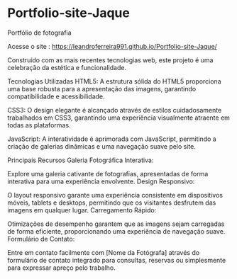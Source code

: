 # Portfolio-site-Jaque
Portfólio de fotografia 

Acesse o site : https://leandroferreira991.github.io/Portfolio-site-Jaque/

 Construído com as mais recentes tecnologias web, este projeto é uma celebração da estética e funcionalidade.

Tecnologias Utilizadas
HTML5: A estrutura sólida do HTML5 proporciona uma base robusta para a apresentação das imagens, garantindo compatibilidade e acessibilidade.

CSS3: O design elegante é alcançado através de estilos cuidadosamente trabalhados em CSS3, garantindo uma experiência visualmente atraente em todas as plataformas.

JavaScript: A interatividade é aprimorada com JavaScript, permitindo a criação de galerias dinâmicas e uma navegação suave pelo site.

Principais Recursos
Galeria Fotográfica Interativa:

Explore uma galeria cativante de fotografias, apresentadas de forma interativa para uma experiência envolvente.
Design Responsivo:

O layout responsivo garante uma experiência consistente em dispositivos móveis, tablets e desktops, permitindo que os visitantes desfrutem das imagens em qualquer lugar.
Carregamento Rápido:

Otimizações de desempenho garantem que as imagens sejam carregadas de forma eficiente, proporcionando uma experiência de navegação suave.
Formulário de Contato:

Entre em contato facilmente com [Nome da Fotógrafa] através do formulário de contato integrado para consultas, reservas ou simplesmente para expressar apreço pelo trabalho.
